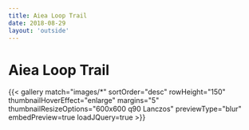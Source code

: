 ```yaml
---
title: Aiea Loop Trail
date: 2018-08-29
layout: 'outside'
---
```


# Aiea Loop Trail

{{< gallery match="images/*" sortOrder="desc" rowHeight="150" thumbnailHoverEffect="enlarge" margins="5" thumbnailResizeOptions="600x600 q90 Lanczos" previewType="blur" embedPreview=true loadJQuery=true >}}
